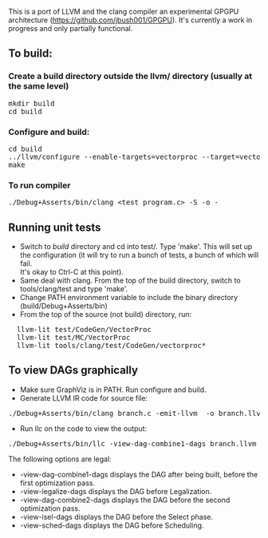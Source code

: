 This is a port of LLVM and the clang compiler an experimental GPGPU architecture (https://github.com/jbush001/GPGPU). It's currently a work in progress and only partially functional.

## To build:

### Create a build directory outside the llvm/ directory (usually at the same level)

<pre>
mkdir build
cd build
</pre>

### Configure and build:

<pre>
cd build
../llvm/configure --enable-targets=vectorproc --target=vectorproc-elf --prefix=/usr/local/gpgpu_toolchain/
make
</pre>

### To run compiler

<pre>
./Debug+Asserts/bin/clang &lt;test_program.c&gt; -S -o -
</pre>

## Running unit tests

* Switch to *build* directory and cd into test/.  Type 'make'.  This will set up
the configuration (it will try to run a bunch of tests, a bunch of which will fail.  
It's okay to Ctrl-C at this point).
* Same deal with clang.  From the top of the build directory, switch to tools/clang/test and
type 'make'.
* Change PATH environment variable to include the binary directory (build/Debug+Asserts/bin) 
* From the top of the source (not build) directory, run:

<pre>
  llvm-lit test/CodeGen/VectorProc
  llvm-lit test/MC/VectorProc
  llvm-lit tools/clang/test/CodeGen/vectorproc*
</pre>

## To view DAGs graphically

* Make sure GraphViz is in PATH.  Run configure and build.
* Generate LLVM IR code for source file:

<pre>
./Debug+Asserts/bin/clang branch.c -emit-llvm  -o branch.llvm -S
</pre>

* Run llc on the code to view the output:

<pre>
./Debug+Asserts/bin/llc -view-dag-combine1-dags branch.llvm 
</pre>

The following options are legal:

* -view-dag-combine1-dags displays the DAG after being built, before the first optimization pass.
* -view-legalize-dags displays the DAG before Legalization.
* -view-dag-combine2-dags displays the DAG before the second optimization pass.
* -view-isel-dags displays the DAG before the Select phase.
* -view-sched-dags displays the DAG before Scheduling.


